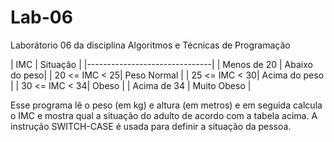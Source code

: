 # Lab-06
Laborátorio 06 da disciplina Algoritmos e Técnicas de Programação

 | IMC           | Situação      |
 |-------------------------------|
 | Menos de 20   | Abaixo do peso|
 | 20 <= IMC < 25| Peso Normal   |
 | 25 <= IMC < 30| Acima do peso |
 | 30 <= IMC < 34| Obeso         |
 | Acima de 34   | Muito Obeso   |

Esse programa lê o peso (em kg) e altura (em metros) e em seguida calcula o IMC e mostra qual a situação do adulto de acordo com a tabela acima. A instrução SWITCH-CASE é usada para definir a situação da pessoa.
